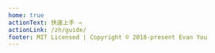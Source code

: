 ```yaml
---
home: true
actionText: 快速上手 →
actionLink: /zh/guide/
footer: MIT Licensed | Copyright © 2018-present Evan You
---
```

